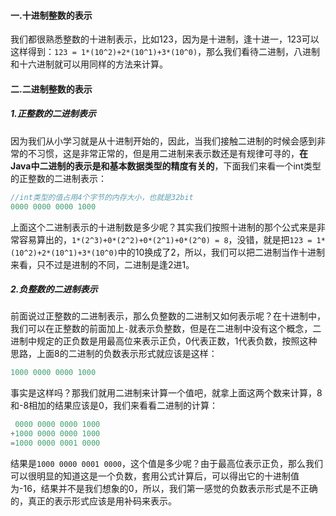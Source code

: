 #### 一.十进制整数的表示

我们都很熟悉整数的十进制表示，比如123，因为是十进制，逢十进一，123可以这样得到：`123 = 1*(10^2)+2*(10^1)+3*(10^0)`，那么我们看待二进制，八进制和十六进制就可以用同样的方法来计算。

#### 二.二进制整数的表示

##### 1.正整数的二进制表示

因为我们从小学习就是从十进制开始的，因此，当我们接触二进制的时候会感到非常的不习惯，这是非常正常的，但是用二进制来表示数还是有规律可寻的，**在Java中二进制的表示是和基本数据类型的精度有关的**，下面我们来看一个int类型的正整数的二进制表示：

```java
//int类型的值占用4个字节的内存大小，也就是32bit
0000 0000 0000 1000
```

上面这个二进制表示的十进制数是多少呢？其实我们按照十进制的那个公式来是非常容易算出的，`1*(2^3)+0*(2^2)+0*(2^1)+0*(2^0) = 8`，没错，就是把`123 = 1*(10^2)+2*(10^1)+3*(10^0)`中的10换成了2，所以，我们可以把二进制当作十进制来看，只不过是进制的不同，二进制是逢2进1。

##### 2.负整数的二进制表示

前面说过正整数的二进制表示，那么负整数的二进制又如何表示呢？在十进制中，我们可以在正整数的前面加上`-`就表示负整数，但是在二进制中没有这个概念，二进制中规定的正负数是用最高位来表示正负，0代表正数，1代表负数，按照这种思路，上面8的二进制的负数表示形式就应该是这样：

```java
1000 0000 0000 1000
```

事实是这样吗？那我们就用二进制来计算一个值吧，就拿上面这两个数来计算，8和-8相加的结果应该是0，我们来看看二进制的计算：

```java
 0000 0000 0000 1000
+1000 0000 0000 1000
=1000 0000 0001 0000
```

结果是`1000 0000 0001 0000`，这个值是多少呢？由于最高位表示正负，那么我们可以很明显的知道这是一个负数，套用公式计算后，可以得出它的十进制值为-16，结果并不是我们想象的0，所以，我们第一感觉的负数表示形式是不正确的，真正的表示形式应该是用补码来表示。
